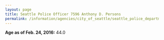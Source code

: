 ```yaml
---
layout: page
title: Seattle Police Officer 7596 Anthony D. Persons
permalink: /information/agencies/city_of_seattle/seattle_police_department/copbook/7596/
---
```


**Age as of Feb. 24, 2016:** 44.0
